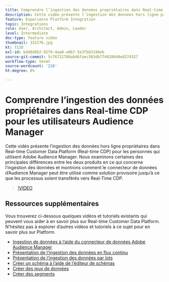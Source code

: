 ```yaml
---
title: Comprendre l’ingestion des données propriétaires dans Real-time CDP pour les utilisateurs Audience Manager
description: Cette vidéo présente l’ingestion des données hors ligne propriétaires dans Real-time Customer Data Platform (Real-time CDP) pour les personnes qui utilisent Adobe Audience Manager. Nous examinons certaines des principales différences entre les deux produits en ce qui concerne l’ingestion des données et montrons comment le connecteur de données d’Audience Manager peut être utilisé comme solution provisoire jusqu’à ce que les processus soient transférés vers Real-Time CDP.
feature: Experience Platform Integration
topic: Integrations
role: User, Architect, Admin, Leader
level: Intermediate
doc-type: feature video
thumbnail: 331276.jpg
kt: 7128
exl-id: bdd8d9b2-92f9-4aa0-a0b7-5e3fb63196eb
source-git-commit: 5c76721780ab46faec503db774928649e8274327
workflow-type: tm+mt
source-wordcount: '216'
ht-degree: 0%

---
```


# Comprendre l’ingestion des données propriétaires dans Real-time CDP pour les utilisateurs Audience Manager

Cette vidéo présente l’ingestion des données hors ligne propriétaires dans Real-time Customer Data Platform (Real-time CDP) pour les personnes qui utilisent Adobe Audience Manager. Nous examinons certaines des principales différences entre les deux produits en ce qui concerne l’ingestion des données et montrons comment le connecteur de données d’Audience Manager peut être utilisé comme solution provisoire jusqu’à ce que les processus soient transférés vers Real-Time CDP.


>[!VIDEO](https://video.tv.adobe.com/v/331276/?quality=12&learn=on)

## Ressources supplémentaires

Vous trouverez ci-dessous quelques vidéos et tutoriels existants qui peuvent vous aider à en savoir plus sur Real-time Customer Data Platform. N’hésitez pas à explorer d’autres vidéos et tutoriels à ce sujet pour en savoir plus sur Platform.

* [Ingestion de données à l’aide du connecteur de données Adobe Audience Manager](https://experienceleague.adobe.com/docs/platform-learn/tutorials/sources/ingest-data-from-aam.html?lang=en#sources)
* [Présentation de l’ingestion des données en flux continu](https://experienceleague.adobe.com/docs/platform-learn/tutorials/data-ingestion/understanding-streaming-ingestion.html?lang=en#data-ingestion)
* [Présentation de l’ingestion des données par lots](https://experienceleague.adobe.com/docs/platform-learn/tutorials/data-ingestion/batch-ingestion-overview.html?lang=en#data-ingestion)
* [Créer un schéma à l’aide de l’éditeur de schémas](https://experienceleague.adobe.com/docs/experience-platform/xdm/tutorials/create-schema-ui.html?lang=en#getting-started)
* [Créer des jeux de données](https://experienceleague.adobe.com/docs/platform-learn/getting-started-for-data-architects-and-data-engineers/create-datasets.html?lang=en#permissions-required)
* [Créer des segments](https://experienceleague.adobe.com/docs/platform-learn/tutorials/segments/create-segments.html?lang=en#segments)
